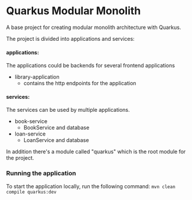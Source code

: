 # Quarkus Modular Monolith

A base project for creating modular monolith architecture with Quarkus.

The project is divided into applications and services:

#### applications:

The applications could be backends for several frontend applications

- library-application
    - contains the http endpoints for the application

#### services:

The services can be used by multiple applications.

- book-service
    - BookService and database
- loan-service
    - LoanService and database

In addition there's a module called "quarkus" which is the root module for the project.

### Running the application

To start the application locally, run the following command:
```mvn clean compile quarkus:dev```